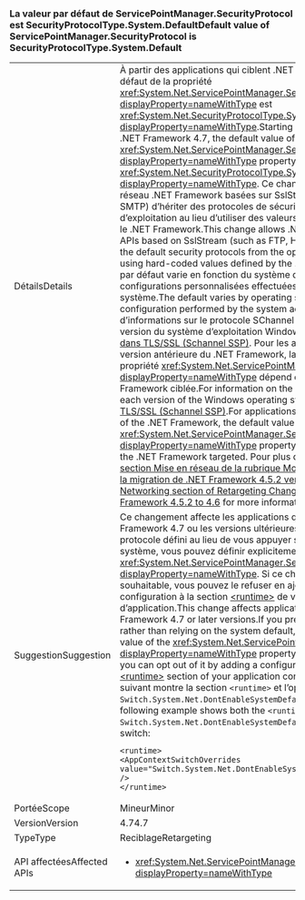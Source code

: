 ### <a name="default-value-of-servicepointmanagersecurityprotocol-is-securityprotocoltypesystemdefault"></a><span data-ttu-id="26139-101">La valeur par défaut de ServicePointManager.SecurityProtocol est SecurityProtocolType.System.Default</span><span class="sxs-lookup"><span data-stu-id="26139-101">Default value of ServicePointManager.SecurityProtocol is SecurityProtocolType.System.Default</span></span>

|   |   |
|---|---|
|<span data-ttu-id="26139-102">Détails</span><span class="sxs-lookup"><span data-stu-id="26139-102">Details</span></span>|<span data-ttu-id="26139-103">À partir des applications qui ciblent .NET Framework 4.7, la valeur par défaut de la propriété <xref:System.Net.ServicePointManager.SecurityProtocol?displayProperty=nameWithType> est <xref:System.Net.SecurityProtocolType.SystemDefault?displayProperty=nameWithType>.</span><span class="sxs-lookup"><span data-stu-id="26139-103">Starting with apps that target the .NET Framework 4.7, the default value of the <xref:System.Net.ServicePointManager.SecurityProtocol?displayProperty=nameWithType> property is <xref:System.Net.SecurityProtocolType.SystemDefault?displayProperty=nameWithType>.</span></span> <span data-ttu-id="26139-104">Ce changement permet aux API de réseau .NET Framework basées sur SslStream (comme FTP, HTTPS et SMTP) d’hériter des protocoles de sécurité par défaut du système d’exploitation au lieu d’utiliser des valeurs codées en dur définies par le .NET Framework.</span><span class="sxs-lookup"><span data-stu-id="26139-104">This change allows .NET Framework networking APIs based on SslStream (such as FTP, HTTPS, and SMTP) to inherit the default security protocols from the operating system instead of using hard-coded values defined by the .NET Framework.</span></span> <span data-ttu-id="26139-105">La valeur par défaut varie en fonction du système d’exploitation et des configurations personnalisées effectuées par l’administrateur système.</span><span class="sxs-lookup"><span data-stu-id="26139-105">The default varies by operating system and any custom configuration performed by the system administrator.</span></span> <span data-ttu-id="26139-106">Pour plus d’informations sur le protocole SChannel par défaut dans chaque version du système d’exploitation Windows, consultez [Protocoles dans TLS/SSL (Schannel SSP)](https://msdn.microsoft.com/library/windows/desktop/mt808159.aspx). Pour les applications qui ciblent une version antérieure du .NET Framework, la valeur par défaut de la propriété <xref:System.Net.ServicePointManager.SecurityProtocol?displayProperty=nameWithType> dépend de la version du .NET Framework ciblée.</span><span class="sxs-lookup"><span data-stu-id="26139-106">For information on the default SChannel protocol in each version of the Windows operating system, see [Protocols in TLS/SSL (Schannel SSP)](https://msdn.microsoft.com/library/windows/desktop/mt808159.aspx).For applications that target an earlier version of the .NET Framework, the default value of the <xref:System.Net.ServicePointManager.SecurityProtocol?displayProperty=nameWithType> property depends on the version of the .NET Framework targeted.</span></span> <span data-ttu-id="26139-107">Pour plus d’informations, consultez la [section Mise en réseau de la rubrique Modifications de reciblage pour la migration de .NET Framework 4.5.2 vers la version 4.6](~/docs/framework/migration-guide/retargeting/4.5.2-4.6.md#networking).</span><span class="sxs-lookup"><span data-stu-id="26139-107">See the [Networking section of Retargeting Changes for Migration from .NET Framework 4.5.2 to 4.6](~/docs/framework/migration-guide/retargeting/4.5.2-4.6.md#networking) for more information.</span></span>|
|<span data-ttu-id="26139-108">Suggestion</span><span class="sxs-lookup"><span data-stu-id="26139-108">Suggestion</span></span>|<span data-ttu-id="26139-109">Ce changement affecte les applications qui ciblent .NET Framework 4.7 ou les versions ultérieures. Si vous préférez utiliser un protocole défini au lieu de vous appuyer sur la valeur par défaut du système, vous pouvez définir explicitement la valeur de la propriété <xref:System.Net.ServicePointManager.SecurityProtocol?displayProperty=nameWithType>. Si ce changement n’est pas souhaitable, vous pouvez le refuser en ajoutant un paramètre de configuration à la section [\<runtime>](~/docs/framework/configure-apps/file-schema/runtime/runtime-element.md) de votre fichier de configuration d’application.</span><span class="sxs-lookup"><span data-stu-id="26139-109">This change affects applications that target the .NET Framework 4.7 or later versions.If you prefer to use a defined protocol rather than relying on the system default, you can explicitly set the value of the <xref:System.Net.ServicePointManager.SecurityProtocol?displayProperty=nameWithType> property.If this change is undesirable, you can opt out of it by adding a configuration setting to the [\<runtime>](~/docs/framework/configure-apps/file-schema/runtime/runtime-element.md) section of your application configuration file.</span></span> <span data-ttu-id="26139-110">L’exemple suivant montre la section <code>&lt;runtime&gt;</code> et l’option d’annulation <code>Switch.System.Net.DontEnableSystemDefaultTlsVersions</code> :</span><span class="sxs-lookup"><span data-stu-id="26139-110">The following example shows both the <code>&lt;runtime&gt;</code> section and the <code>Switch.System.Net.DontEnableSystemDefaultTlsVersions</code> opt-out switch:</span></span><pre><code class="language-xml">&lt;runtime&gt;&#13;&#10;&lt;AppContextSwitchOverrides value=&quot;Switch.System.Net.DontEnableSystemDefaultTlsVersions=true&quot; /&gt;&#13;&#10;&lt;/runtime&gt;&#13;&#10;</code></pre>|
|<span data-ttu-id="26139-111">Portée</span><span class="sxs-lookup"><span data-stu-id="26139-111">Scope</span></span>|<span data-ttu-id="26139-112">Mineur</span><span class="sxs-lookup"><span data-stu-id="26139-112">Minor</span></span>|
|<span data-ttu-id="26139-113">Version</span><span class="sxs-lookup"><span data-stu-id="26139-113">Version</span></span>|<span data-ttu-id="26139-114">4.7</span><span class="sxs-lookup"><span data-stu-id="26139-114">4.7</span></span>|
|<span data-ttu-id="26139-115">Type</span><span class="sxs-lookup"><span data-stu-id="26139-115">Type</span></span>|<span data-ttu-id="26139-116">Reciblage</span><span class="sxs-lookup"><span data-stu-id="26139-116">Retargeting</span></span>|
|<span data-ttu-id="26139-117">API affectées</span><span class="sxs-lookup"><span data-stu-id="26139-117">Affected APIs</span></span>|<ul><li><xref:System.Net.ServicePointManager.SecurityProtocol?displayProperty=nameWithType></li></ul>|

